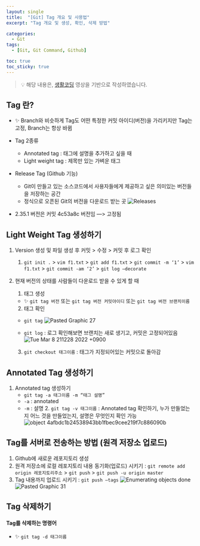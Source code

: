 ```yaml
---
layout: single
title:  "[Git] Tag 개요 및 사용법"
excerpt: "Tag 개요 및 생성, 확인, 삭제 방법"

categories:
  - Git
tags:
  - [Git, Git Command, Github]

toc: true
toc_sticky: true
---
```

> 💡 해당 내용은, [생활코딩](https://www.youtube.com/playlist?list=PLuHgQVnccGMA8iwZwrGyNXCGy2LAAsTXk) 영상을 기반으로 작성하였습니다.

## Tag 란?
- ✨ Branch와 비슷하게 Tag도 어떤 특정한 커밋 아이디(버전)을 가리키지만 Tag는 고정, Branch는 항상 바뀜
- Tag 2종류
    - Annotated tag : 태그에 설명을 추가하고 싶을 때
    - Light weight tag : 제목만 있는 가벼운 태그
- Release Tag (Github 기능)
    - Git이 만들고 있는 소스코드에서 사용자들에게 제공하고 싶은 의미있는 버전들을 저장하는 공간
    - 정식으로 오픈된 Git의 버전을 다운로드 받는 곳
![Releases](https://user-images.githubusercontent.com/100764055/157244122-97d8236a-8383-4a12-9430-01e40d25d871.png)

- 2.35.1 버전은 커밋 4c53a8c 버전임 —> 고정됨

## Light Weight Tag 생성하기
1. Version 생성 및 파일 생성 후 커밋 > 수정 > 커밋 후 로그 확인
    1. `git init .` > `vim f1.txt` > `git add f1.txt` > `git commit -m ‘1’`  > `vim f1.txt` > `git commit -am ‘2’` > `git log —decorate`
2. 현재 버전의 상태를 사람들이 다운로드 받을 수 있게 할 때
    1. 태그 생성
      * ✨ `git tag 버전` 또는 `git tag 버전 커밋아이디` 또는 `git tag 버전 브랜치이름`
    2. 태그 확인
      * `git tag`
![Pasted Graphic 27](https://user-images.githubusercontent.com/100764055/157244167-e428c0a6-edfe-43ec-abde-b2091c8831bf.png)

      * `git log` : 로그 확인해보면 브랜치는 새로 생기고, 커밋은 고정되어있음
![Tue Mar 8 211228 2022 +0900](https://user-images.githubusercontent.com/100764055/157244184-3596b01e-b73f-4f0a-b8de-c3f208e9ef01.png)

    3. `git checkout 태그이름` : 태그가 지정되어있는 커밋으로 돌아감
## Annotated Tag 생성하기
   1. Annotated tag 생성하기 
       - `git tag -a 태그이름 -m “태그 설명”`
        * `-a` : annotated
        * `-m` : 설명
    2. `git tag -v 태그이름` : Annotated tag 확인하기, 누가 만들었는지 어느 것을 만들었는지, 설명은 무엇인지 확인 가능
![object 4afbdc1b24538943bb1fbec9cee219f7c886090b](https://user-images.githubusercontent.com/100764055/157244209-59ca335e-fad9-4002-8cad-1942cce283f8.png)


## Tag를 서버로 전송하는 방법 (원격 저장소 업로드)
1. Github에 새로운 레포지토리 생성
2. 원격 저장소에 로컬 레포지토리 내용 동기화(업로드) 시키기 : `git remote add origin 레포지토리주소` > `git push` > `git push -u origin master`
3. Tag 내용까지 업로드 시키기 : `git push —tags`
![Enumerating objects done](https://user-images.githubusercontent.com/100764055/157244239-64c48780-e623-4b09-94de-f569aa0c11a1.png)
![Pasted Graphic 31](https://user-images.githubusercontent.com/100764055/157244449-5a5cdc6a-6c55-4c16-8202-52bde01d8145.png)

## Tag 삭제하기
#### Tag를 삭제하는 명령어
- ✨ `git tag -d 태그이름`

